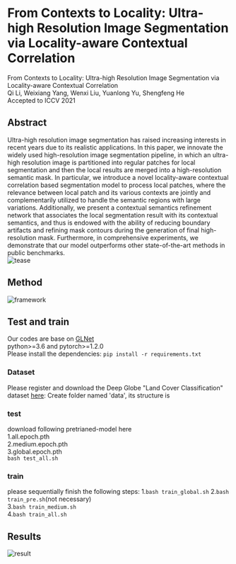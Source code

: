 # From Contexts to Locality: Ultra-high Resolution Image Segmentation via Locality-aware Contextual Correlation
From Contexts to Locality: Ultra-high Resolution Image Segmentation via Locality-aware Contextual Correlation  
Qi Li, Weixiang Yang, Wenxi Liu, Yuanlong Yu, Shengfeng He  
Accepted to ICCV 2021
## Abstract
Ultra-high resolution image segmentation has raised increasing interests in recent years due to its realistic applications. In this paper, we innovate the widely used high-resolution image segmentation pipeline, in which an ultra-high resolution image is partitioned into regular patches for local segmentation and then the local results are merged into a high-resolution semantic mask. In particular, we introduce a novel locality-aware contextual correlation based segmentation model to process local patches, where the relevance between local patch and its various contexts are jointly and complementarily utilized to handle the semantic regions with large variations. Additionally, we present a contextual semantics refinement network that associates the local segmentation result with its contextual semantics, and thus is endowed with the ability of reducing boundary artifacts and refining mask contours during the generation of final high-resolution mask. Furthermore, in comprehensive experiments, we demonstrate that our model outperforms other state-of-the-art methods in public benchmarks.   
![tease](https://github.com/liqiokkk/FCtL/blob/main/img/tease.png)  
## Method
![framework](https://github.com/liqiokkk/FCtL/blob/main/img/framework.png)

## Test and train
Our codes are base on [GLNet](https://github.com/VITA-Group/GLNet)  
python>=3.6 and pytorch>=1.2.0  
Please install the dependencies: `pip install -r requirements.txt`
### Dataset
Please register and download the Deep Globe "Land Cover Classification" dataset [here](https://competitions.codalab.org/competitions/18468):
Create folder named 'data', its structure is  

### test
download following pretrianed-model here  
1.all.epoch.pth  
2.medium.epoch.pth  
3.global.epoch.pth  
`bash test_all.sh`  
### train
please sequentially finish the following steps:
1.`bash train_global.sh`
2.`bash train_pre.sh`(not necessary)  
3.`bash train_medium.sh`  
4.`bash train_all.sh`  
## Results
![result](https://github.com/liqiokkk/FCtL/blob/main/img/result.png)
